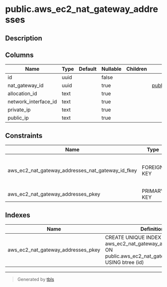 # public.aws_ec2_nat_gateway_addresses

## Description

## Columns

| Name | Type | Default | Nullable | Children | Parents | Comment |
| ---- | ---- | ------- | -------- | -------- | ------- | ------- |
| id | uuid |  | false |  |  |  |
| nat_gateway_id | uuid |  | true |  | [public.aws_ec2_nat_gateways](public.aws_ec2_nat_gateways.md) |  |
| allocation_id | text |  | true |  |  |  |
| network_interface_id | text |  | true |  |  |  |
| private_ip | text |  | true |  |  |  |
| public_ip | text |  | true |  |  |  |

## Constraints

| Name | Type | Definition |
| ---- | ---- | ---------- |
| aws_ec2_nat_gateway_addresses_nat_gateway_id_fkey | FOREIGN KEY | FOREIGN KEY (nat_gateway_id) REFERENCES aws_ec2_nat_gateways(id) ON DELETE CASCADE |
| aws_ec2_nat_gateway_addresses_pkey | PRIMARY KEY | PRIMARY KEY (id) |

## Indexes

| Name | Definition |
| ---- | ---------- |
| aws_ec2_nat_gateway_addresses_pkey | CREATE UNIQUE INDEX aws_ec2_nat_gateway_addresses_pkey ON public.aws_ec2_nat_gateway_addresses USING btree (id) |

---

> Generated by [tbls](https://github.com/k1LoW/tbls)
